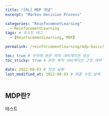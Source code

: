 ```yaml
---
title: "[RL] MDP 개념"
excerpt: "Markov Decision Process"

categories: "ReinfocemnetLearning"
  - ReinfocementLearning
tags: # 포스트 태그
  - [ReinfocementLearning, MDP]

permalink: /reinforcementlearning/mdp-basic/

toc: true # 우측에 본문 목차 네비게이션 생성
toc_sticky: true # 본문 목차 네비게이션 고정 여부

date: 2022-08-03 # 작성 날짜
last_modified_at: 2022-08-03 # 최종 수정 날짜
---
```


## MDP란? 
테스트
